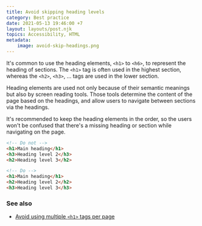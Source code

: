 ```yaml
---
title: Avoid skipping heading levels
category: Best practice
date: 2021-05-13 19:46:00 +7
layout: layouts/post.njk
topics: Accessibility, HTML
metadata:
    image: avoid-skip-headings.png
---
```


It's common to use the heading elements, `<h1>` to `<h6>`, to represent the heading of sections.
The `<h1>` tag is often used in the highest section, whereas the `<h2>`, `<h3>`, ... tags are used in the lower section.

Heading elements are used not only because of their semantic meanings but also by screen reading tools. Those tools determine the content of the page based on the headings, and allow users to navigate between sections via the headings.

It's recommended to keep the heading elements in the order, so the users won't be confused that there's a missing heading or section while navigating on the page.

```html
<!-- Do not -->
<h1>Main heading</h1>
<h3>Heading level 2</h3>
<h2>Heading level 3</h2>

<!-- Do -->
<h1>Main heading</h1>
<h2>Heading level 2</h2>
<h3>Heading level 3</h3>
```

### See also

-   [Avoid using multiple `<h1>` tags per page](/avoid-using-multiple-h1-tags-per-page.html)
